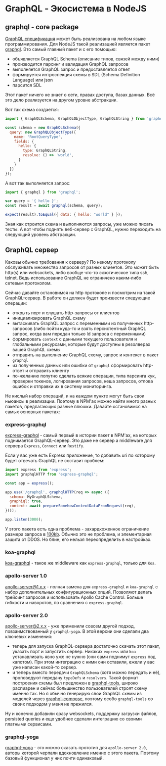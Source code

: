 # GraphQL - Экосистема в NodeJS

## graphql - core package

[GraphQL спецификация](https://github.com/facebook/graphql) может быть реализована на любом языке программирования. Для NodeJS такой реализацией является пакет [graphql](https://github.com/graphql/graphql-js). Это самый главный пакет и с его помощью:

- объявляется GraphQL Schema (описание типов, связей между ними)
- производится парсинг и валидация GraphQL запросов
- выполняется GraphQL запрос и предоставляется ответ
- формируется интроспекция схемы в SDL (Schema Definition Language) или json
- парсится SDL

Этот пакет ничего не знает о сети, правах доступа, базах данных. Всё это дело реализуется на другом уровне абстракции.

Вот так схема создается:

```js
import { GraphQLSchema, GraphQLObjectType, GraphQLString } from 'graphql';

const schema = new GraphQLSchema({
  query: new GraphQLObjectType({
    name: 'RootQueryType',
    fields: {
      hello: {
        type: GraphQLString,
        resolve: () => 'world',
      }
    }
  })
});
```

А вот так выполняется запрос:

```js
import { graphql } from 'graphql';

var query = '{ hello }';
const result = await graphql(schema, query);

expect(result).toEqual({ data: { hello: "world" } });
```

Зная как строится схема и выполняются запросы, уже можно писать тесты.
А вот чтобы поднять веб-сервер с GraphQL, нужно переходить на следующий уровень абстракции.

## GraphQL сервер

Каковы обычно требования к серверу? По некому протоколу обслуживать множество запросов от разных клиентов. Это может быть http(s) или websockets, либо вообще что-то экзотическое типа ssh, telnet. Ведь использование GraphQL не ограничено каким-либо сетевым протоколом.

Cейчас давайте остановимся на http протоколе и посмотрим на такой GraphQL-сервер. В работе он должен будет произвести следующие операции:

- открыть порт и слушать http-запросы от клиентов
- инициализировать GraphQL схему
- вытаскивать GraphQL запрос с переменными из полученных http-запросов (либо пойти куда-то и взять персистентный GraphQL запрос, когда вам передан только Id запроса с переменными)
- формировать `context` с данными текущего пользователя и глобальными ресурсами, которые будут доступны в резолверах вашей GraphQL схемы
- отправить на выполнение GraphQL схему, запрос и контекст в пакет `graphql`
- из полученных данных или ошибки от `graphql` сформировать http-ответ и отправить клиенту
- по-желанию попутно сделать всякие операции, типа парсинга кук, проверки токенов, логирования запросов, кеша запросов, отлова ошибок и отправки их в систему мониторинга.

Не кислый набор операций, и на каждом пункте могут быть свои ньюансы в реализации. Поэтому в NPM'ах можно найти много разных пакетов, предлагающих разные плюшки. Давайте остановимся на самых основных пакетах:

### express-graphql

[express-graphql](https://github.com/graphql/express-graphql) - самый первый в истории пакет в NPM'ах, на которых поднимается GraphQL-сервер. Это даже не сервер а middleware для сервера `Express`, `Connect` или `Restify`.

Если у вас уже есть Express приложение, то добавить uri по которому будет отвечать GraphQL не составит проблем:

```js
import express from 'express';
import graphqlHTTP from 'express-graphql';

const app = express();

app.use('/graphql', graphqlHTTP(req => async ({
  schema: MyGraphQLSchema,
  graphiql: true,
  context: await prepareSomehowContextDataFromRequest(req),
})));

app.listen(3000);
```

У этого пакета есть одна проблема - захардкоженное ограничение размера запроса в [100kb](https://github.com/graphql/express-graphql/blob/41e26f803f4bf6888a4dedf9af99153892d13eb4/src/parseBody.js#L114). Обычно это не проблема, и элементарная защита от DDOS. Но блин, его нельзя переопределить в настройках.

### koa-graphql

[koa-graphql](https://github.com/chentsulin/koa-graphql) - такое же middleware как `express-graphql`, только для `Koa`.

### apollo-server 1.0

[apollo-server@1.x.x](https://github.com/apollographql/apollo-server/tree/version-1) - полная замена для `express-graphql` и `koa-graphql` с набор дополнительных конфигурационных опций. Позволяют делать трейсинг запросов и использовать Apollo Cache Control. Больше гибкости и наворотов, по сравнению с `express-graphql`.

### apollo-server 2.0

[apollo-server@2.x.x](https://github.com/apollographql/apollo-server/tree/version-2) - уже применили совсем другой подход, повзаимствованный у `graphql-yoga`. В этой версии они сделали два ключевых изменения:

- теперь для запуска GraphQL-сервера достаточно скачать этот пакет, указать порт и запустить сервер. Никаких `express` или `koa` устанавливать явно уже не нужно (они сами поднимут `express` под капотом). При этом интеграцию с ними они оставили, ежели у вас уже написан какой-то сервер.
- и теперь вместо передачи `GraphQLSchema` (хотя можно передать и её), проповедуют передачу `typeDefs` и `resolvers`. Такой формат построения схемы был предложен в [graphql-tools](https://github.com/apollographql/graphql-tools), широко распиарен и сейчас большинство пользователей строят схему именно так. Но я обычно генерирую свои GraphQL схемы из моделей через [graphql-compose](https://github.com/graphql-compose/graphql-compose), поэтому особо `graphql-tools` cо своих подходом у меня не прежился.

Ну и конечно добавили сразу websockets, поддержку загрузки файлов, persisted queries и еще удобнее сделали интеграцию со своими платными сервисами.

### graphql-yoga

[graphql-yoga](https://github.com/prisma/graphql-yoga) - это можно сказать прототип для `apollo-server 2.0`, авторы которой черпали вдохновление именно с этого пакета. Поэтому базовый функционал у них почти одинаковый.